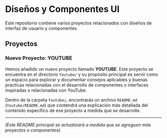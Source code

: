 # Diseños y Componentes UI

Este repositorio contiene varios proyectos relacionados con diseños de interfaz de usuario y componentes.

## Proyectos

### Nuevo Proyecto: YOUTUBE

Hemos añadido un nuevo proyecto llamado **YOUTUBE**. Este proyecto se encuentra en el directorio `Youtube/` y su propósito principal es servir como un espacio para explorar y documentar consejos aplicables y buenas prácticas relacionadas con el desarrollo de componentes o interfaces inspiradas o relacionadas con YouTube.

Dentro de la carpeta `Youtube/`, encontrarás un archivo `README.md` (`Youtube/README.md`) que contendrá una explicación más detallada del contenido específico de ese proyecto a medida que se desarrolle.

---

*(Este README principal se actualizará a medida que se agreguen más proyectos o componentes).*
